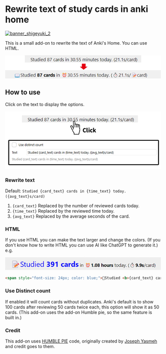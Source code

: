 # Rewrite text of study cards in anki home

[![banner_shigeyuki_2](https://github.com/shigeyukey/Pokemanki-Gold/assets/124401518/8408c164-e95c-4e40-98c1-393b03e04bcb)](https://www.reddit.com/user/Shige-yuki)

This is a small add-on to rewrite the text of Anki's Home. You can use HTML.


![rerite-text](images/rerite-text-of-study-cards/01.png)


## How to use
Click on the text to display the options.

![click](images/rerite-text-of-study-cards/02.png)

### Rewrite text

Default: `Studied {card_text} cards in {time_text} today. ({avg_text}s/card)`

1. `{card_text}`  Replaced by the number of reviewed cards today.
2. `{time_text}` Replaced by the reviewed time today.
3. `{avg_text}` Replaced by the average seconds of the card.

### HTML

If you use HTML you can make the text larger and change the colors. (If you don't know how to write HTML you can use AI like ChatGPT to generate it.) e.g.

![alt text](images/rerite-text-of-study-cards/03.png)

```html
<span style="font-size: 24px; color: blue;">📝Studied <b>{card_text} cards</span></b> in <b>⏰️{time_text}</b> today. (<b>⏱️{avg_text}s</b>/card)
```

###  Use Distinct count

If enabled it will count cards without duplicates. Anki's default is to show 100 cards after reviewing 50 cards twice each, this option will show it as 50 cards. (This add-on uses the add-on Humble pie, so the same feature is built in.)

### Credit

This add-on uses <a href="https://ankiweb.net/shared/info/2133933791" target="_blank">HUMBLE PIE</a> code, originally created by <a href="https://github.com/Joseph-Y" target="_blank">Joseph Yasmeh</a> and credit goes to them.